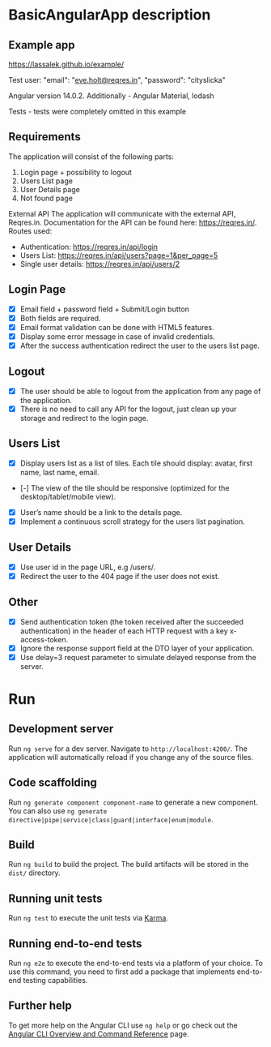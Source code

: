 # BasicAngularApp description
## Example app
https://lassalek.github.io/example/

Test user: 
"email": "eve.holt@reqres.in",
"password": "cityslicka"

Angular version 14.0.2.
Additionally - Angular Material, lodash

Tests - tests were completely omitted in this example

## Requirements
The application will consist of the following parts:
1. Login page + possibility to logout
2. Users List page
3. User Details page
4. Not found page

External API
The application will communicate with the external API, Reqres.in. Documentation for the
API can be found here: https://reqres.in/. 
Routes used:
- Authentication: https://reqres.in/api/login
- Users List: https://reqres.in/api/users?page=1&per_page=5
- Single user details: https://reqres.in/api/users/2

## Login Page
- [x] Email field + password field + Submit/Login button
- [x] Both fields are required.
- [x] Email format validation can be done with HTML5 features.
- [x] Display some error message in case of invalid credentials.
- [x] After the success authentication redirect the user to the users list page.

## Logout
- [x] The user should be able to logout from the application from any page of the
  application.
- [x] There is no need to call any API for the logout, just clean up your storage and
  redirect to the login page.

## Users List
- [x] Display users list as a list of tiles. Each tile should display: avatar, first name, last
  name, email.
- [-] The view of the tile should be responsive (optimized for the desktop/tablet/mobile
  view).
- [x] User’s name should be a link to the details page.
- [x] Implement a continuous scroll strategy for the users list pagination.

## User Details
- [x] Use user id in the page URL, e.g <AppRoot>/users/<userId>.
- [x] Redirect the user to the 404 page if the user does not exist.

## Other
- [x] Send authentication token (the token received after the succeeded authentication) in the header of each HTTP request with a key x-access-token.
- [x] Ignore the response support field at the DTO layer of your application.
- [x] Use delay=3 request parameter to simulate delayed response from the server.

# Run 
## Development server

Run `ng serve` for a dev server. Navigate to `http://localhost:4200/`. The application will automatically reload if you change any of the source files.

## Code scaffolding

Run `ng generate component component-name` to generate a new component. You can also use `ng generate directive|pipe|service|class|guard|interface|enum|module`.

## Build

Run `ng build` to build the project. The build artifacts will be stored in the `dist/` directory.

## Running unit tests

Run `ng test` to execute the unit tests via [Karma](https://karma-runner.github.io).

## Running end-to-end tests

Run `ng e2e` to execute the end-to-end tests via a platform of your choice. To use this command, you need to first add a package that implements end-to-end testing capabilities.

## Further help

To get more help on the Angular CLI use `ng help` or go check out the [Angular CLI Overview and Command Reference](https://angular.io/cli) page.

